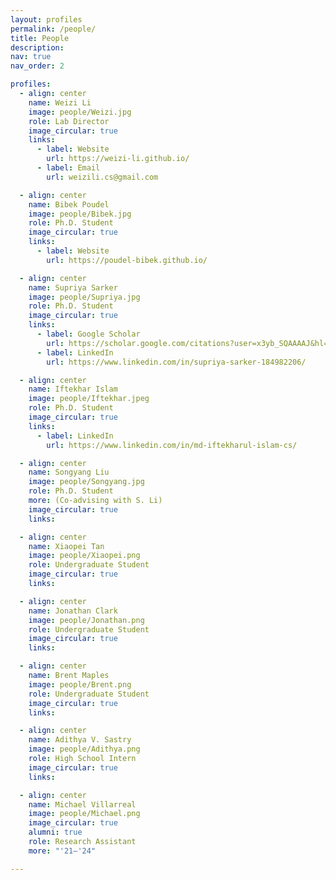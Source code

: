 ```yaml
---
layout: profiles
permalink: /people/
title: People
description: 
nav: true
nav_order: 2

profiles:
  - align: center
    name: Weizi Li
    image: people/Weizi.jpg
    role: Lab Director
    image_circular: true 
    links: 
      - label: Website
        url: https://weizi-li.github.io/
      - label: Email
        url: weizili.cs@gmail.com

  - align: center
    name: Bibek Poudel
    image: people/Bibek.jpg
    role: Ph.D. Student
    image_circular: true 
    links:
      - label: Website
        url: https://poudel-bibek.github.io/

  - align: center
    name: Supriya Sarker
    image: people/Supriya.jpg
    role: Ph.D. Student
    image_circular: true 
    links:
      - label: Google Scholar
        url: https://scholar.google.com/citations?user=x3yb_SQAAAAJ&hl=en&oi=ao
      - label: LinkedIn
        url: https://www.linkedin.com/in/supriya-sarker-184982206/

  - align: center
    name: Iftekhar Islam
    image: people/Iftekhar.jpeg
    role: Ph.D. Student
    image_circular: true 
    links: 
      - label: LinkedIn
        url: https://www.linkedin.com/in/md-iftekharul-islam-cs/

  - align: center
    name: Songyang Liu
    image: people/Songyang.jpg
    role: Ph.D. Student 
    more: (Co-advising with S. Li)
    image_circular: true 
    links:

  - align: center
    name: Xiaopei Tan
    image: people/Xiaopei.png
    role: Undergraduate Student
    image_circular: true
    links:

  - align: center
    name: Jonathan Clark
    image: people/Jonathan.png
    role: Undergraduate Student
    image_circular: true
    links:

  - align: center
    name: Brent Maples
    image: people/Brent.png
    role: Undergraduate Student
    image_circular: true
    links:

  - align: center
    name: Adithya V. Sastry
    image: people/Adithya.png
    role: High School Intern
    image_circular: true
    links:

  - align: center
    name: Michael Villarreal
    image: people/Michael.png
    image_circular: true
    alumni: true 
    role: Research Assistant
    more: "'21–'24"

---
```


